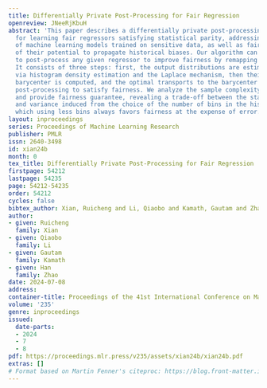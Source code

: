 ```yaml
---
title: Differentially Private Post-Processing for Fair Regression
openreview: JNeeRjKbuH
abstract: 'This paper describes a differentially private post-processing algorithm
  for learning fair regressors satisfying statistical parity, addressing privacy concerns
  of machine learning models trained on sensitive data, as well as fairness concerns
  of their potential to propagate historical biases. Our algorithm can be applied
  to post-process any given regressor to improve fairness by remapping its outputs.
  It consists of three steps: first, the output distributions are estimated privately
  via histogram density estimation and the Laplace mechanism, then their Wasserstein
  barycenter is computed, and the optimal transports to the barycenter are used for
  post-processing to satisfy fairness. We analyze the sample complexity of our algorithm
  and provide fairness guarantee, revealing a trade-off between the statistical bias
  and variance induced from the choice of the number of bins in the histogram, in
  which using less bins always favors fairness at the expense of error.'
layout: inproceedings
series: Proceedings of Machine Learning Research
publisher: PMLR
issn: 2640-3498
id: xian24b
month: 0
tex_title: Differentially Private Post-Processing for Fair Regression
firstpage: 54212
lastpage: 54235
page: 54212-54235
order: 54212
cycles: false
bibtex_author: Xian, Ruicheng and Li, Qiaobo and Kamath, Gautam and Zhao, Han
author:
- given: Ruicheng
  family: Xian
- given: Qiaobo
  family: Li
- given: Gautam
  family: Kamath
- given: Han
  family: Zhao
date: 2024-07-08
address:
container-title: Proceedings of the 41st International Conference on Machine Learning
volume: '235'
genre: inproceedings
issued:
  date-parts:
  - 2024
  - 7
  - 8
pdf: https://proceedings.mlr.press/v235/assets/xian24b/xian24b.pdf
extras: []
# Format based on Martin Fenner's citeproc: https://blog.front-matter.io/posts/citeproc-yaml-for-bibliographies/
---
```

